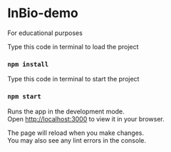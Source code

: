 # InBio-demo

For educational purposes

Type this code in terminal to load the project

### `npm install`

Type this code in terminal to start the project

### `npm start`

Runs the app in the development mode.\
Open [http://localhost:3000](http://localhost:3000) to view it in your browser.

The page will reload when you make changes.\
You may also see any lint errors in the console.
